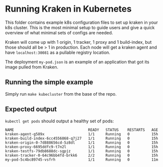 # Running Kraken in Kubernetes

This folder contains example k8s configuration files to set up kraken in your k8s cluster. This
is the most minimal setup to guide users and give a quick overview of what minimal sets of
configs are needed.

Kraken will come up with 1 origin, 1 tracker, 1 proxy and 1 build-index, but those should all
be > 1 in production. Each node will get a kraken agent and have `localhost:30081` as a pullable
registry location.

The deployment `my-pod.json` is an example of an application that got its image pulled from Kraken.

## Running the simple example

Simply run `make kubecluster` from the base of the repo.

## Expected output

`kubectl get pods` should output a healthy set of pods:
```
NAME                                  READY   STATUS    RESTARTS   AGE
kraken-agent-g589x                    1/1     Running   0          15h
kraken-build-index-6cc4556868-q7j27   1/1     Running   0          15h
kraken-origin-0-7d888656cd-5z8dl      1/1     Running   0          15h
kraken-proxy-6695ddfc9-t7n2l          1/1     Running   0          15h
kraken-testfs-79db8688dc-sgpjz        1/1     Running   0          15h
kraken-tracker-0-64c96bb4fd-brkk6     2/2     Running   0          15h
my-pod-5c4bc89745-vsfrh               1/1     Running   0          11m
```
